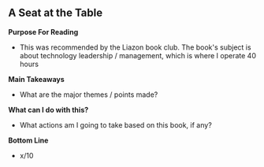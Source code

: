 
## A Seat at the Table

**Purpose For Reading**
- This was recommended by the Liazon book club. The book's subject is about technology leadership / management, which is where I operate 40 hours 
 
**Main Takeaways**
- What are the major themes / points made?

**What can I do with this?**
- What actions am I going to take based on this book, if any?

**Bottom Line**
- x/10
<!--stackedit_data:
eyJoaXN0b3J5IjpbLTEwNTY2NTkyMzVdfQ==
-->